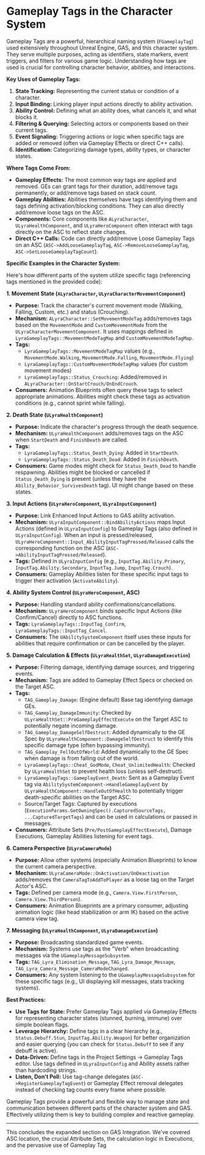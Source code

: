 # Gameplay Tags in the Character System

Gameplay Tags are a powerful, hierarchical naming system (`FGameplayTag`) used extensively throughout Unreal Engine, GAS, and this character system. They serve multiple purposes, acting as identifiers, state markers, event triggers, and filters for various game logic. Understanding how tags are used is crucial for controlling character behavior, abilities, and interactions.

**Key Uses of Gameplay Tags:**

1. **State Tracking:** Representing the current status or condition of a character.
2. **Input Binding:** Linking player input actions directly to ability activation.
3. **Ability Control:** Defining what an ability does, what cancels it, and what blocks it.
4. **Filtering & Querying:** Selecting actors or components based on their current tags.
5. **Event Signaling:** Triggering actions or logic when specific tags are added or removed (often via Gameplay Effects or direct C++ calls).
6. **Identification:** Categorizing damage types, ability types, or character states.

**Where Tags Come From:**

* **Gameplay Effects:** The most common way tags are applied and removed. GEs can grant tags for their duration, add/remove tags permanently, or add/remove tags based on stack count.
* **Gameplay Abilities:** Abilities themselves have tags identifying them and tags defining activation/blocking conditions. They can also directly add/remove loose tags on the ASC.
* **Components:** Core components like `ALyraCharacter`, `ULyraHealthComponent`, and `ULyraHeroComponent` often interact with tags directly on the ASC to reflect state changes.
* **Direct C++ Calls:** Code can directly add/remove Loose Gameplay Tags on an ASC (`ASC->AddLooseGameplayTag`, `ASC->RemoveLooseGameplayTag`, `ASC->SetLooseGameplayTagCount`).

**Specific Examples in the Character System:**

Here's how different parts of the system utilize specific tags (referencing tags mentioned in the provided code):

**1. Movement State (`ALyraCharacter`, `ULyraCharacterMovementComponent`)**

* **Purpose:** Track the character's current movement mode (Walking, Falling, Custom, etc.) and status (Crouching).
* **Mechanism:** `ALyraCharacter::SetMovementModeTag` adds/removes tags based on the `MovementMode` and `CustomMovementMode` from the `ULyraCharacterMovementComponent`. It uses mappings defined in `LyraGameplayTags::MovementModeTagMap` and `CustomMovementModeTagMap`.
* **Tags:**
  * `LyraGameplayTags::MovementModeTagMap` values (e.g., `MovementMode.Walking`, `MovementMode.Falling`, `MovementMode.Flying`)
  * `LyraGameplayTags::CustomMovementModeTagMap` values (for custom movement modes)
  * `LyraGameplayTags::Status_Crouching`: Added/removed in `ALyraCharacter::OnStartCrouch/OnEndCrouch`.
* **Consumers:** Animation Blueprints often query these tags to select appropriate animations. Abilities might check these tags as activation conditions (e.g., cannot sprint while falling).

**2. Death State (`ULyraHealthComponent`)**

* **Purpose:** Indicate the character's progress through the death sequence.
* **Mechanism:** `ULyraHealthComponent` adds/removes tags on the ASC when `StartDeath` and `FinishDeath` are called.
* **Tags:**
  * `LyraGameplayTags::Status_Death_Dying`: Added in `StartDeath`.
  * `LyraGameplayTags::Status_Death_Dead`: Added in `FinishDeath`.
* **Consumers:** Game modes might check for `Status_Death_Dead` to handle respawning. Abilities might be blocked or cancelled if `Status_Death_Dying` is present (unless they have the `Ability_Behavior_SurvivesDeath` tag). UI might change based on these states.

**3. Input Actions (`ULyraHeroComponent`, `ULyraInputComponent`)**

* **Purpose:** Link Enhanced Input Actions to GAS ability activation.
* **Mechanism:** `ULyraInputComponent::BindAbilityActions` maps Input Actions (defined in `ULyraInputConfig`) to Gameplay Tags (also defined in `ULyraInputConfig`). When an input is pressed/released, `ULyraHeroComponent::Input_AbilityInputTagPressed/Released` calls the corresponding function on the ASC (`ASC->AbilityInputTagPressed/Released`).
* **Tags:** Defined in `ULyraInputConfig` (e.g., `InputTag.Ability.Primary`, `InputTag.Ability.Secondary`, `InputTag.Jump`, `InputTag.Crouch`).
* **Consumers:** Gameplay Abilities listen for these specific input tags to trigger their activation (`ActivateAbility`).

**4. Ability System Control (`ULyraHeroComponent`, ASC)**

* **Purpose:** Handling standard ability confirmations/cancellations.
* **Mechanism:** `ULyraHeroComponent` binds specific Input Actions (like Confirm/Cancel) directly to ASC functions.
* **Tags:** `LyraGameplayTags::InputTag_Confirm`, `LyraGameplayTags::InputTag_Cancel`.
* **Consumers:** The `UAbilitySystemComponent` itself uses these inputs for abilities that require confirmation or can be cancelled by the player.

**5. Damage Calculation & Effects (`ULyraHealthSet`, `ULyraDamageExecution`)**

* **Purpose:** Filtering damage, identifying damage sources, and triggering events.
* **Mechanism:** Tags are added to Gameplay Effect Specs or checked on the Target ASC.
* **Tags:**
  * `TAG_Gameplay_Damage`: (Engine default) Base tag identifying damage GEs.
  * `TAG_Gameplay_DamageImmunity`: Checked by `ULyraHealthSet::PreGameplayEffectExecute` on the Target ASC to potentially negate incoming damage.
  * `TAG_Gameplay_DamageSelfDestruct`: Added dynamically to the GE Spec by `ULyraHealthComponent::DamageSelfDestruct` to identify this specific damage type (often bypassing immunity).
  * `TAG_Gameplay_FellOutOfWorld`: Added dynamically to the GE Spec when damage is from falling out of the world.
  * `LyraGameplayTags::Cheat_GodMode`, `Cheat_UnlimitedHealth`: Checked by `ULyraHealthSet` to prevent health loss (unless self-destruct).
  * `LyraGameplayTags::GameplayEvent_Death`: Sent as a Gameplay Event tag via `AbilitySystemComponent->HandleGameplayEvent` by `ULyraHealthComponent::HandleOutOfHealth` to potentially trigger death-specific abilities on the Target ASC.
  * Source/Target Tags: Captured by executions (`ExecutionParams.GetOwningSpec().CapturedSourceTags, ...CapturedTargetTags`) and can be used in calculations or passed in messages.
* **Consumers:** Attribute Sets (`Pre/PostGameplayEffectExecute`), Damage Executions, Gameplay Abilities listening for event tags.

**6. Camera Perspective (`ULyraCameraMode`)**

* **Purpose:** Allow other systems (especially Animation Blueprints) to know the current camera perspective.
* **Mechanism:** `ULyraCameraMode::OnActivation/OnDeactivation` adds/removes the `CameraTagToAddToPlayer` as a loose tag on the Target Actor's ASC.
* **Tags:** Defined per camera mode (e.g., `Camera.View.FirstPerson`, `Camera.View.ThirdPerson`).
* **Consumers:** Animation Blueprints are a primary consumer, adjusting animation logic (like head stabilization or arm IK) based on the active camera view tag.

**7. Messaging (`ULyraHealthComponent`, `ULyraDamageExecution`)**

* **Purpose:** Broadcasting standardized game events.
* **Mechanism:** Systems use tags as the "Verb" when broadcasting messages via the `UGameplayMessageSubsystem`.
* **Tags:** `TAG_Lyra_Elimination_Message`, `TAG_Lyra_Damage_Message`, `TAG_Lyra_Camera_Message_CameraModeChanged`.
* **Consumers:** Any system listening to the `UGameplayMessageSubsystem` for these specific tags (e.g., UI displaying kill messages, stats tracking systems).

**Best Practices:**

* **Use Tags for State:** Prefer Gameplay Tags applied via Gameplay Effects for representing character states (stunned, burning, immune) over simple boolean flags.
* **Leverage Hierarchy:** Define tags in a clear hierarchy (e.g., `Status.Debuff.Stun`, `InputTag.Ability.Weapon`) for better organization and easier querying (you can check for `Status.Debuff` to see if any debuff is active).
* **Data-Driven:** Define tags in the Project Settings -> Gameplay Tags editor. Use tags defined in `ULyraInputConfig` and Ability assets rather than hardcoding strings.
* **Listen, Don't Poll:** Use tag-change delegates (`ASC->RegisterGameplayTagEvent`) or Gameplay Effect removal delegates instead of checking tag counts every frame where possible.

Gameplay Tags provide a powerful and flexible way to manage state and communication between different parts of the character system and GAS. Effectively utilizing them is key to building complex and reactive gameplay.

***

This concludes the expanded section on GAS Integration. We've covered ASC location, the crucial Attribute Sets, the calculation logic in Executions, and the pervasive use of Gameplay Tag
